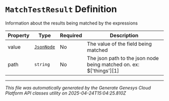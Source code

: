 # `MatchTestResult` Definition

Information about the results being matched by the expressions

| Property | Type | Required | Description |
|----------|------|----------|-------------|
| value | [`JsonNode`](jsonnode-definition.md) | No | The value of the field being matched |
| path | `string` | No | The json path to the json node being matched on. ex: $['things'][1] |

---

*This file was automatically generated by the Generate Genesys Cloud Platform API classes utility on 2025-04-24T15:04:25.810Z*